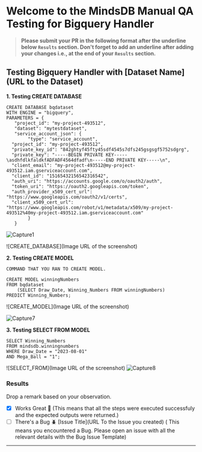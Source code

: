 # Welcome to the MindsDB Manual QA Testing for Bigquery Handler

> **Please submit your PR in the following format after the underline below `Results` section. Don't forget to add an underline after adding your changes i.e., at the end of your `Results` section.**

## Testing Bigquery Handler with [Dataset Name](URL to the Dataset)

**1. Testing CREATE DATABASE**

```
CREATE DATABASE bqdataset
WITH ENGINE = "bigquery",
PARAMETERS = {
   "project_id": "my-project-493512",
   "dataset": "mytestdataset",
   "service_account_json": {
        "type": "service_account",
  "project_id": "my-project-493512",
  "private_key_id": "842ghtyf45fty45sdf4545s7dfs245gsgsgf5752sdgrg",
  "private_key": "-----BEGIN PRIVATE KEY-----\asdhfdlkfaldkfADFADF4564dfadf\n-----END PRIVATE KEY-----\n",
  "client_email": "my-project-493512@my-project-493512.iam.gserviceaccount.com",
  "client_id": "15165432156542316542",
  "auth_uri": "https://accounts.google.com/o/oauth2/auth",
  "token_uri": "https://oauth2.googleapis.com/token",
  "auth_provider_x509_cert_url": "https://www.googleapis.com/oauth2/v1/certs",
  "client_x509_cert_url": "https://www.googleapis.com/robot/v1/metadata/x509/my-project-493512%40my-project-493512.iam.gserviceaccount.com"
        }
   }
```
![Capture1](https://github.com/fkamau1/mindsdb/assets/70659811/32a42724-adeb-4399-a698-ad7808c83948)

![CREATE_DATABASE](Image URL of the screenshot)

**2. Testing CREATE MODEL**

```
COMMAND THAT YOU RAN TO CREATE MODEL.

CREATE MODEL winningNumbers
FROM bqdataset
    (SELECT Draw_Date, Winning_Numbers FROM winningNumbers)
PREDICT Winning_Numbers;

```

![CREATE_MODEL](Image URL of the screenshot)

![Capture7](https://github.com/fkamau1/mindsdb/assets/70659811/5226759e-23d3-4bfc-bc9f-264e35562618)

**3. Testing SELECT FROM MODEL**

```
SELECT Winning_Numbers
FROM mindsdb.winningnumbers
WHERE Draw_Date = "2023-08-01"
AND Mega_Ball = "1";
```


![SELECT_FROM](Image URL of the screenshot)
![Capture8](https://github.com/fkamau1/mindsdb/assets/70659811/cac7e89d-f483-44f7-80ff-485f46ff86ab)


### Results

Drop a remark based on your observation.
- [x] Works Great 💚 (This means that all the steps were executed successfuly and the expected outputs were returned.)
- [ ] There's a Bug 🪲 [Issue Title](URL To the Issue you created) ( This means you encountered a Bug. Please open an issue with all the relevant details with the Bug Issue Template)

---
